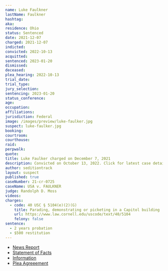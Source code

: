 ```yaml
---
name: Luke Faulkner
lastName: Faulkner
hashtag:
aka:
residence: Ohio
status: Sentenced
date: 2021-12-07
charged: 2021-12-07
indicted:
convicted: 2022-10-13
acquitted:
sentenced: 2023-01-20
dismissed:
deceased:
plea_hearing: 2022-10-13
trial_date:
trial_type:
jury_selection:
sentencing: 2023-01-20
status_conference:
age:
occupation:
affiliations:
jurisdiction: Federal
image: /images/preview/luke-faulker.jpg
suspect: luke-faulker.jpg
booking:
courtroom:
courthouse:
raid:
perpwalk:
quote:
title: Luke Faulker charged on December 7, 2021
description: Convicted on October 13, 2022. Click for latest case details.
author: seditiontrack
layout: suspect
published: true
caseNumber: 21-cr-0725
caseName: USA v. FAULKNER
judge: Randolph D. Moss
videos:
charges:
  - code: 40 USC § 5104(e)(2)(G)
    title: Parading, demonstrating or picketing in a Capitol building
    url: https://www.law.cornell.edu/uscode/text/40/5104
    felony: false
sentence:
  - 2 years probation
  - $500 restitution
---
```


- [News Report](https://www.springfieldnewssun.com/local/beavercreek-man-accused-of-entering-us-capitol-during-jan-6-riots/JTTNYTX6EFBWJPEOZXFEAJKBGQ/)
- [Statement of Facts](https://www.justice.gov/usao-dc/case-multi-defendant/file/1459206/download)
- [Information](https://www.justice.gov/usao-dc/case-multi-defendant/file/1459211/download)
- [Plea Agreeement](https://storage.courtlistener.com/recap/gov.uscourts.dcd.238348/gov.uscourts.dcd.238348.59.0_1.pdfgs)
